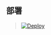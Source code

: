 




## 部署



> [![Deploy](https://www.herokucdn.com/deploy/button.png)](https://dashboard.heroku.com/new?template=https://github.com/Lcuyatoa/tolucyga)



